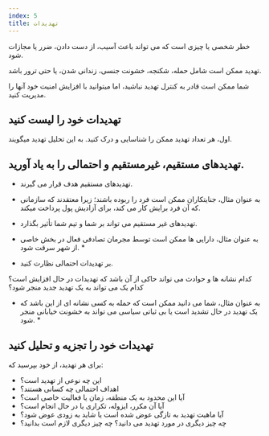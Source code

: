 ```yaml
---
index: 5
title: تهدیدات
---
```

خطر شخصی یا چیزی است که می تواند باعث آسیب، از دست دادن، ضرر یا مجازات شود.

تهدید ممکن است شامل حمله، شکنجه، خشونت جنسی، زندانی شدن، یا حتی ترور باشد.

شما ممکن است قادر به کنترل تهدید نباشید، اما میتوانید با افزایش امنیت خود آنها را مدیریت کنید.

## تهدیدات خود را لیست کنید

اول، هر تعداد تهدید ممکن را شناسایی و درک کنید. به این تحلیل تهدید میگویند.

##  تهدیدهای مستقیم، غیرمستقیم و احتمالی را به یاد آورید.

* تهدیدهای مستقیم هدف قرار می گیرند.

* به عنوان مثال، جنایتکاران ممکن است فرد را ربوده باشند؛ زیرا معتقدند که سازمانی که آن فرد برایش کار می کند، برای آزادیش پول پرداخت میکند.

* تهدیدهای غیر مستقیم می تواند بر شما و تیم شما تأثیر بگذارد.

* به عنوان مثال، دارایی ها ممکن است توسط مجرمان تصادفی فعال در بخش خاصی از شهر سرقت شود. *

* بر تهدیدات احتمالی نظارت کنید.

کدام نشانه ها و حوادث می تواند حاکی از آن باشد که تهدیدات در حال افزایش است؟ کدام یک می تواند به یک تهدید جدید منجر شود؟

* به عنوان مثال، شما می دانید ممکن است که حمله به کسی نشانه ای از این باشد که یک تهدید در حال تشدید است یا بی ثباتی سیاسی می تواند به خشونت خیابانی منجر شود. *

## تهدیدات خود را تجزیه و تحلیل کنید

برای هر تهدید، از خود بپرسید که:

- این چه نوعی از تهدید است؟
- اهداف احتمالی چه کسانی هستند؟
- آیا این محدود به یک منطقه، زمان یا فعالیت خاصی است؟
- آیا آن مکرر، ایزوله، تکراری یا در حال انجام است؟
- آیا ماهیت تهدید به تازگی عوض شده است یا شاید به زودی عوض شود؟
- چه چیز دیگری در مورد تهدید می دانید؟ چه چیز دیگری لازم است بدانید؟